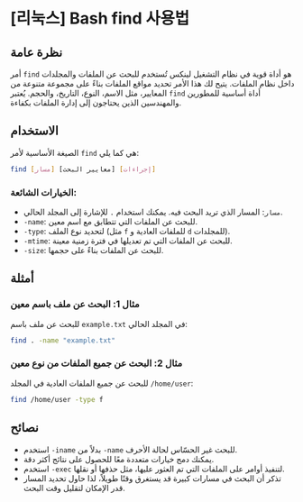# [리눅스] Bash find 사용법

## نظرة عامة
أمر `find` هو أداة قوية في نظام التشغيل لينكس تُستخدم للبحث عن الملفات والمجلدات داخل نظام الملفات. يتيح لك هذا الأمر تحديد مواقع الملفات بناءً على مجموعة متنوعة من المعايير، مثل الاسم، النوع، التاريخ، والحجم. يُعتبر `find` أداة أساسية للمطورين والمهندسين الذين يحتاجون إلى إدارة الملفات بكفاءة.

## الاستخدام
الصيغة الأساسية لأمر `find` هي كما يلي:

```bash
find [مسار] [معايير البحث] [إجراءات]
```

### الخيارات الشائعة:
- `مسار`: المسار الذي تريد البحث فيه. يمكنك استخدام `.` للإشارة إلى المجلد الحالي.
- `-name`: للبحث عن الملفات التي تتطابق مع اسم معين.
- `-type`: لتحديد نوع الملف (مثل `f` للملفات العادية و `d` للمجلدات).
- `-mtime`: للبحث عن الملفات التي تم تعديلها في فترة زمنية معينة.
- `-size`: للبحث عن الملفات بناءً على حجمها.

## أمثلة
### مثال 1: البحث عن ملف باسم معين
للبحث عن ملف باسم `example.txt` في المجلد الحالي:

```bash
find . -name "example.txt"
```

### مثال 2: البحث عن جميع الملفات من نوع معين
للبحث عن جميع الملفات العادية في المجلد `/home/user`:

```bash
find /home/user -type f
```

## نصائح
- استخدم `-iname` بدلاً من `-name` للبحث غير الحسّاس لحالة الأحرف.
- يمكنك دمج خيارات متعددة معًا للحصول على نتائج أكثر دقة.
- استخدم `-exec` لتنفيذ أوامر على الملفات التي تم العثور عليها، مثل حذفها أو نقلها.
- تذكر أن البحث في مسارات كبيرة قد يستغرق وقتًا طويلاً، لذا حاول تحديد المسار قدر الإمكان لتقليل وقت البحث.